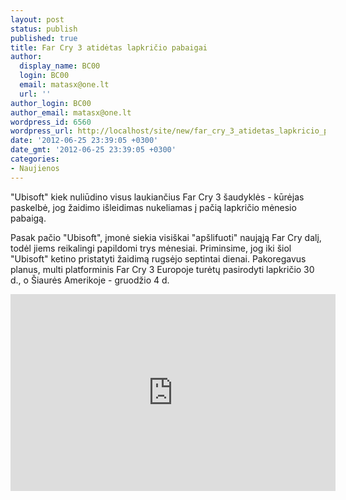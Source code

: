 ```yaml
---
layout: post
status: publish
published: true
title: Far Cry 3 atidėtas lapkričio pabaigai
author:
  display_name: BC00
  login: BC00
  email: matasx@one.lt
  url: ''
author_login: BC00
author_email: matasx@one.lt
wordpress_id: 6560
wordpress_url: http://localhost/site/new/far_cry_3_atidetas_lapkricio_pabaigai/
date: '2012-06-25 23:39:05 +0300'
date_gmt: '2012-06-25 23:39:05 +0300'
categories:
- Naujienos
---
```

<p>
	&quot;Ubisoft&quot; kiek nuliūdino visus laukiančius Far Cry 3 &scaron;audyklės - kūrėjas paskelbė, jog žaidimo i&scaron;leidimas nukeliamas į pačią lapkričio mėnesio pabaigą.</p>
<p>
	Pasak pačio &quot;Ubisoft&quot;, įmonė siekia visi&scaron;kai &quot;ap&scaron;lifuoti&quot; naująją Far Cry dalį, todėl jiems reikalingi papildomi trys mėnesiai. Priminsime, jog iki &scaron;iol &quot;Ubisoft&quot; ketino pristatyti žaidimą rugsėjo septintai dienai. Pakoregavus planus, multi platforminis Far Cry 3 Europoje turėtų pasirodyti lapkričio 30 d., o &Scaron;iaurės Amerikoje - gruodžio 4 d.</p>
<p>
	<iframe allowfullscreen="" frameborder="0" height="315" src="http://www.youtube.com/embed/T1ESzsNMih8" width="520"></iframe></p>
